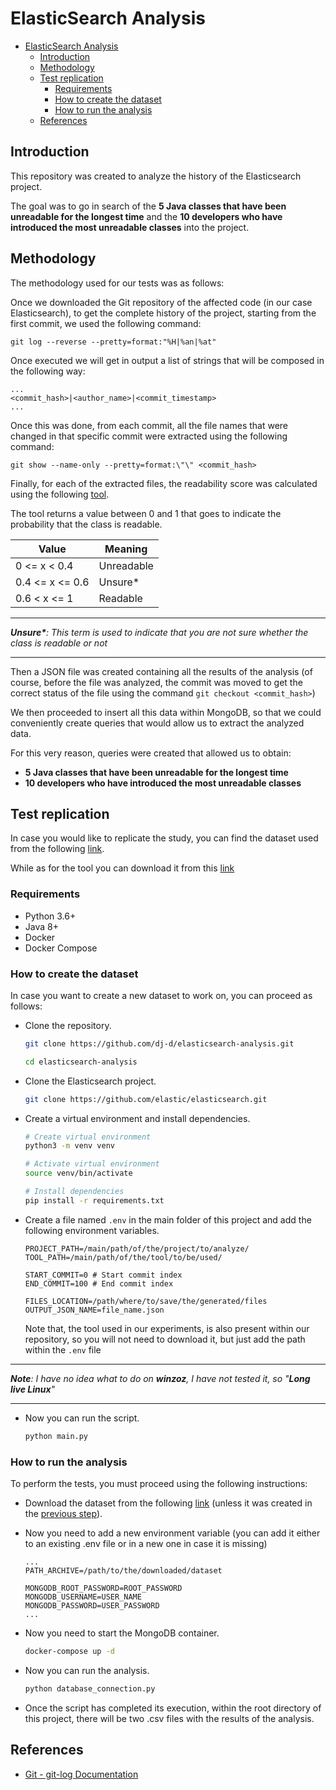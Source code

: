 # ElasticSearch Analysis

- [ElasticSearch Analysis](#elasticsearch-analysis)
  - [Introduction](#introduction)
  - [Methodology](#methodology)
  - [Test replication](#test-replication)
    - [Requirements](#requirements)
    - [How to create the dataset](#how-to-create-the-dataset)
    - [How to run the analysis](#how-to-run-the-analysis)
  - [References](#references)

## Introduction

This repository was created to analyze the history of the Elasticsearch project.

The goal was to go in search of the **5 Java classes that have been unreadable for the longest time** and the **10 developers who have introduced the most unreadable classes** into the project.

## Methodology

The methodology used for our tests was as follows:

Once we downloaded the Git repository of the affected code (in our case Elasticsearch), to get the complete history of the project, starting from the first commit, we used the following command:

`git log --reverse --pretty=format:"%H|%an|%at"`

Once executed we will get in output a list of strings that will be composed in the following way:

```text
...
<commit_hash>|<author_name>|<commit_timestamp>
...
```

Once this was done, from each commit, all the file names that were changed in that specific commit were extracted using the following command:

`git show --name-only --pretty=format:\"\" <commit_hash>`

Finally, for each of the extracted files, the readability score was calculated using the following [tool](https://dibt.unimol.it/report/readability/).

The tool returns a value between 0 and 1 that goes to indicate the probability that the class is readable.

| Value           | Meaning    |
| --------------- | ---------- |
| 0 <= x < 0.4    | Unreadable |
| 0.4 <= x <= 0.6 | Unsure*    |
| 0.6 < x <= 1    | Readable   |

---

***Unsure\***: This term is used to indicate that you are not sure whether the class is readable or not*

---

Then a JSON file was created containing all the results of the analysis (of course, before the file was analyzed, the commit was moved to get the correct status of the file using the command `git checkout <commit_hash>`)

We then proceeded to insert all this data within MongoDB, so that we could conveniently create queries that would allow us to extract the analyzed data.

For this very reason, queries were created that allowed us to obtain:

- **5 Java classes that have been unreadable for the longest time**
- **10 developers who have introduced the most unreadable classes**

## Test replication

In case you would like to replicate the study, you can find the dataset used from the following [link](https://www.kaggle.com/datasets/djalba/elasticsearch-history).

While as for the tool you can download it from this [link](https://dibt.unimol.it/report/readability/files/readability.zip)

### Requirements

- Python 3.6+
- Java 8+
- Docker
- Docker Compose

### How to create the dataset

In case you want to create a new dataset to work on, you can proceed as follows:

- Clone the repository.

    ```bash
    git clone https://github.com/dj-d/elasticsearch-analysis.git

    cd elasticsearch-analysis
    ```

- Clone the Elasticsearch project.

    ```bash
    git clone https://github.com/elastic/elasticsearch.git
    ```

- Create a virtual environment and install dependencies.

    ```bash
    # Create virtual environment
    python3 -m venv venv

    # Activate virtual environment
    source venv/bin/activate

    # Install dependencies
    pip install -r requirements.txt
    ```

- Create a file named `.env` in the main folder of this project and add the following environment variables.

    ```env
    PROJECT_PATH=/main/path/of/the/project/to/analyze/
    TOOL_PATH=/main/path/of/the/tool/to/be/used/

    START_COMMIT=0 # Start commit index
    END_COMMIT=100 # End commit index

    FILES_LOCATION=/path/where/to/save/the/generated/files
    OUTPUT_JSON_NAME=file_name.json
    ```

    Note that, the tool used in our experiments, is also present within our repository, so you will not need to download it, but just add the path within the `.env` file

---

***Note**: I have no idea what to do on **winzoz**, I have not tested it, so "**Long live Linux**"*

---

- Now you can run the script.

    ```bash
    python main.py
    ```

### How to run the analysis

To perform the tests, you must proceed using the following instructions:

- Download the dataset from the following [link](https://www.kaggle.com/datasets/djalba/elasticsearch-history) (unless it was created in the [previous step](#how-to-create-the-dataset)).
- Now you need to add a new environment variable (you can add it either to an existing .env file or in a new one in case it is missing)

    ```env
    ...
    PATH_ARCHIVE=/path/to/the/downloaded/dataset

    MONGODB_ROOT_PASSWORD=ROOT_PASSWORD
    MONGODB_USERNAME=USER_NAME
    MONGODB_PASSWORD=USER_PASSWORD
    ...
    ```

- Now you need to start the MongoDB container.

    ```bash
    docker-compose up -d
    ```

- Now you can run the analysis.

    ```bash
    python database_connection.py
    ```

- Once the script has completed its execution, within the root directory of this project, there will be two .csv files with the results of the analysis.

## References

- [Git - git-log Documentation](https://git-scm.com/docs/pretty-formats)